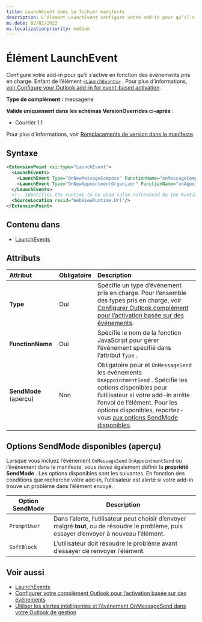 ```yaml
---
title: LaunchEvent dans le fichier manifeste
description: L’élément LaunchEvent configure votre add-in pour qu’il s’active en fonction des événements pris en charge.
ms.date: 02/02/2022
ms.localizationpriority: medium
---
```


# <a name="launchevent-element"></a>Élément LaunchEvent

Configure votre add-in pour qu’il s’active en fonction des événements pris en charge. Enfant de l’élément [`<LaunchEvents>`](launchevents.md) . Pour plus d’informations, [voir Configure your Outlook add-in for event-based activation](../../outlook/autolaunch.md).

**Type de complément :** messagerie

**Valide uniquement dans les schémas VersionOverrides ci-après** :

- Courrier 1.1

Pour plus d’informations, voir [Remplacements de version dans le manifeste](../../develop/add-in-manifests.md#version-overrides-in-the-manifest).

## <a name="syntax"></a>Syntaxe

```XML
<ExtensionPoint xsi:type="LaunchEvent">
  <LaunchEvents>
    <LaunchEvent Type="OnNewMessageCompose" FunctionName="onMessageComposeHandler"/>
    <LaunchEvent Type="OnNewAppointmentOrganizer" FunctionName="onAppointmentComposeHandler"/>
  </LaunchEvents>
  <!-- Identifies the runtime to be used (also referenced by the Runtime element). -->
  <SourceLocation resid="WebViewRuntime.Url"/>
</ExtensionPoint>
```

## <a name="contained-in"></a>Contenu dans

- [LaunchEvents](launchevents.md)

## <a name="attributes"></a>Attributs

|  Attribut  |  Obligatoire  |  Description  |
|:-----|:-----|:-----|
|  **Type**  |  Oui  | Spécifie un type d’événement pris en charge. Pour l’ensemble des types pris en charge, voir [Configurer Outlook complément pour l’activation basée sur des événements](../../outlook/autolaunch.md#supported-events). |
|  **FunctionName**  |  Oui  | Spécifie le nom de la fonction JavaScript pour gérer l’événement spécifié dans l’attribut `Type` . |
|  **SendMode** (aperçu) |  Non  | Obligatoire pour et `OnMessageSend` les événements `OnAppointmentSend` . Spécifie les options disponibles pour l’utilisateur si votre add-in arrête l’envoi de l’élément. Pour les options disponibles, reportez-vous [aux options SendMode disponibles](#available-sendmode-options-preview). |

## <a name="available-sendmode-options-preview"></a>Options SendMode disponibles (aperçu)

Lorsque vous incluez l’événement `OnMessageSend` `OnAppointmentSend` ou l’événement dans le manifeste, vous devez également définir la **propriété SendMode** . Les options disponibles sont les suivantes. En fonction des conditions que recherche votre add-in, l’utilisateur est alerté si votre add-in trouve un problème dans l’élément envoyé.

| Option SendMode | Description |
|---|---|
|`PromptUser`|Dans l’alerte, l’utilisateur peut choisir d’envoyer malgré **tout**, ou de résoudre le problème, puis essayer d’envoyer à nouveau l’élément.|
|`SoftBlock`|L’utilisateur doit résoudre le problème avant d’essayer de renvoyer l’élément.|

## <a name="see-also"></a>Voir aussi

- [LaunchEvents](launchevents.md)
- [Configurer votre complément Outlook pour l’activation basée sur des événements](../../outlook/autolaunch.md#supported-events)
- [Utiliser les alertes intelligentes et l’événement OnMessageSend dans votre Outlook de gestion](../../outlook/smart-alerts-onmessagesend-walkthrough.md)
